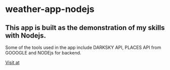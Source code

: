 # weather-app-nodejs

## This app is built as the demonstration of my skills with Nodejs. 
Some of the tools used in the app include DARKSKY API, PLACES API from GOOOGLE and NODEjs for backend. 

[Visit at](https://farrukh-weather-app.herokuapp.com/)
